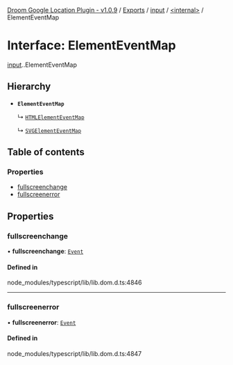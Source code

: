 [Droom Google Location Plugin - v1.0.9](../README.md) / [Exports](../modules.md) / [input](../modules/input.md) / [<internal\>](../modules/input._internal_.md) / ElementEventMap

# Interface: ElementEventMap

[input](../modules/input.md).[<internal>](../modules/input._internal_.md).ElementEventMap

## Hierarchy

- **`ElementEventMap`**

  ↳ [`HTMLElementEventMap`](input._internal_.HTMLElementEventMap.md)

  ↳ [`SVGElementEventMap`](input._internal_.SVGElementEventMap.md)

## Table of contents

### Properties

- [fullscreenchange](input._internal_.ElementEventMap.md#fullscreenchange)
- [fullscreenerror](input._internal_.ElementEventMap.md#fullscreenerror)

## Properties

### fullscreenchange

• **fullscreenchange**: [`Event`](../modules/input._internal_.md#event)

#### Defined in

node_modules/typescript/lib/lib.dom.d.ts:4846

___

### fullscreenerror

• **fullscreenerror**: [`Event`](../modules/input._internal_.md#event)

#### Defined in

node_modules/typescript/lib/lib.dom.d.ts:4847
